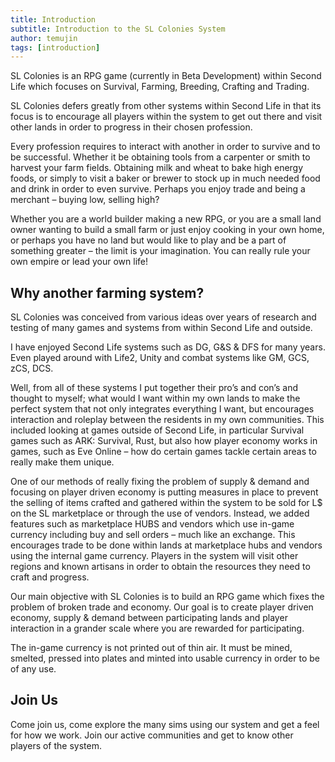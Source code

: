 ```yaml
---
title: Introduction
subtitle: Introduction to the SL Colonies System
author: temujin
tags: [introduction]
---
```


SL Colonies is an RPG game (currently in Beta Development) within Second Life which focuses on Survival, Farming, Breeding, Crafting and Trading.

SL Colonies defers greatly from other systems within Second Life in that its focus is to encourage all players within the system to get out there and visit other lands in order to progress in their chosen profession. 

Every profession requires to interact with another in order to survive and to be successful. Whether it be obtaining tools from a carpenter or smith to harvest your farm fields. Obtaining milk and wheat to bake high energy foods, or simply to visit a baker or brewer to stock up in much needed food and drink in order to even survive. Perhaps you enjoy trade and being a merchant – buying low, selling high?

Whether you are a world builder making a new RPG, or you are a small land owner wanting to build a small farm or just enjoy cooking in your own home, or perhaps you have no land but would like to play and be a part of something greater – the limit is your imagination. You can really rule your own empire or lead your own life!

## Why another farming system?
SL Colonies was conceived from various ideas over years of research and testing of many games and systems from within Second Life and outside.

I have enjoyed Second Life systems such as DG, G&S & DFS for many years. Even played around with Life2, Unity and combat systems like GM, GCS, zCS, DCS. 

Well, from all of these systems I put together their pro’s and con’s and thought to myself; what would I want within my own lands to make the perfect system that not only integrates everything I want, but encourages interaction and roleplay between the residents in my own communities. This included looking at games outside of Second Life, in particular Survival games such as ARK: Survival, Rust, but also how player economy works in games, such as Eve Online – how do certain games tackle certain areas to really make them unique.

One of our methods of really fixing the problem of supply & demand and focusing on player driven economy is putting measures in place to prevent the selling of items crafted and gathered within the system to be sold for L$ on the SL marketplace or through the use of vendors. Instead, we added features such as marketplace HUBS and vendors which use in-game currency including buy and sell orders – much like an exchange. This encourages trade to be done within lands at marketplace hubs and vendors using the internal game currency. Players in the system will visit other regions and known artisans in order to obtain the resources they need to craft and progress.

Our main objective with SL Colonies is to build an RPG game which fixes the problem of broken trade and economy. Our goal is to create player driven economy, supply & demand between participating lands and player interaction in a grander scale where you are rewarded for participating.

The in-game currency is not printed out of thin air. It must be mined, smelted, pressed into plates and minted into usable currency in order to be of any use.

## Join Us

Come join us, come explore the many sims using our system and get a feel for how we work. Join our active communities and get to know other players of the system.

